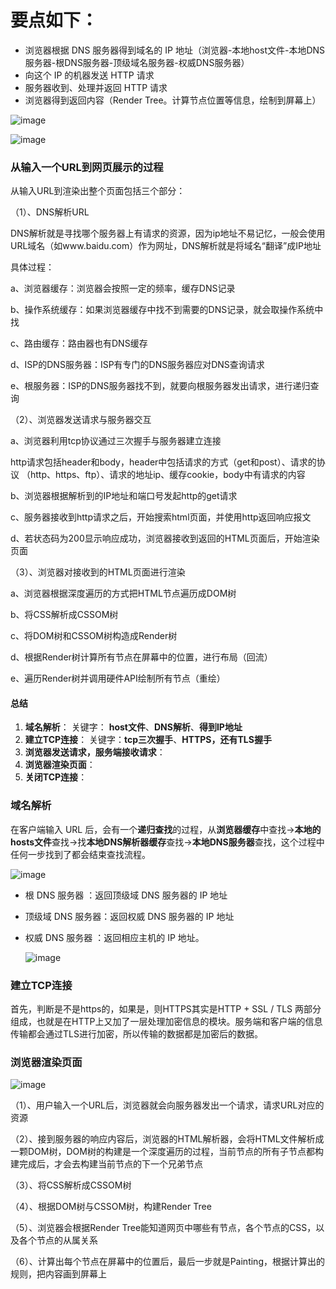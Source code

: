 # 要点如下：

- 浏览器根据 DNS 服务器得到域名的 IP 地址（浏览器-本地host文件-本地DNS服务器-根DNS服务器-顶级域名服务器-权威DNS服务器）
- 向这个 IP 的机器发送 HTTP 请求
- 服务器收到、处理并返回 HTTP 请求
- 浏览器得到返回内容（Render Tree。计算节点位置等信息，绘制到屏幕上）

![image](https://github.com/yihan12/Blog/assets/44987698/d8237b82-84fb-4fd1-a1a7-10aba53d29f3)


![image](https://github.com/yihan12/Blog/assets/44987698/ba27247a-0d96-4bee-a200-c8ff09f0ed8b)


### 从输入一个URL到网页展示的过程

从输入URL到渲染出整个页面包括三个部分：

（1）、DNS解析URL

DNS解析就是寻找哪个服务器上有请求的资源，因为ip地址不易记忆，一般会使用URL域名（如www.baidu.com）作为网址，DNS解析就是将域名“翻译”成IP地址

具体过程：

a、浏览器缓存：浏览器会按照一定的频率，缓存DNS记录

b、操作系统缓存：如果浏览器缓存中找不到需要的DNS记录，就会取操作系统中找

c、路由缓存：路由器也有DNS缓存

d、ISP的DNS服务器：ISP有专门的DNS服务器应对DNS查询请求

e、根服务器：ISP的DNS服务器找不到，就要向根服务器发出请求，进行递归查询

（2）、浏览器发送请求与服务器交互

a、浏览器利用tcp协议通过三次握手与服务器建立连接

http请求包括header和body，header中包括请求的方式（get和post）、请求的协议 （http、https、ftp）、请求的地址ip、缓存cookie，body中有请求的内容

b、浏览器根据解析到的IP地址和端口号发起http的get请求

c、服务器接收到http请求之后，开始搜索html页面，并使用http返回响应报文

d、若状态码为200显示响应成功，浏览器接收到返回的HTML页面后，开始渲染页面

（3）、浏览器对接收到的HTML页面进行渲染

a、浏览器根据深度遍历的方式把HTML节点遍历成DOM树

b、将CSS解析成CSSOM树

c、将DOM树和CSSOM树构造成Render树

d、根据Render树计算所有节点在屏幕中的位置，进行布局（回流）

e、遍历Render树并调用硬件API绘制所有节点（重绘）

#### 总结

1. **域名解析**： 关键字： **host文件**、**DNS解析**、**得到IP地址**
2. **建立TCP连接**：  关键字：**tcp三次握手**、**HTTPS，还有TLS握手**
3. **浏览器发送请求，服务端接收请求**：
4. **浏览器渲染页面**：
5. **关闭TCP连接**：



### 域名解析

在客户端输入 URL 后，会有一个**递归查找**的过程，从**浏览器缓存**中查找->**本地的hosts文件**查找->找**本地DNS解析器缓存**查找->**本地DNS服务器**查找，这个过程中任何一步找到了都会结束查找流程。

![image](https://github.com/yihan12/Blog/assets/44987698/5a33805d-0800-43c6-84c2-824529549924)


* 根 DNS 服务器 ：返回顶级域 DNS 服务器的 IP 地址
* 顶级域 DNS 服务器：返回权威 DNS 服务器的 IP 地址
* 权威 DNS 服务器 ：返回相应主机的 IP 地址。

  ![image](https://github.com/yihan12/Blog/assets/44987698/274c6b8b-7041-4629-88c5-63012a9197e1)


### 建立TCP连接
首先，判断是不是https的，如果是，则HTTPS其实是HTTP + SSL / TLS 两部分组成，也就是在HTTP上又加了一层处理加密信息的模块。服务端和客户端的信息传输都会通过TLS进行加密，所以传输的数据都是加密后的数据。


### 浏览器渲染页面

![image](https://github.com/yihan12/Blog/assets/44987698/7ae65fce-357e-4e60-ba2d-ffb03c1f0616)


（1）、用户输入一个URL后，浏览器就会向服务器发出一个请求，请求URL对应的资源

（2）、接到服务器的响应内容后，浏览器的HTML解析器，会将HTML文件解析成一颗DOM树，DOM树的构建是一个深度遍历的过程，当前节点的所有子节点都构建完成后，才会去构建当前节点的下一个兄弟节点

（3）、将CSS解析成CSSOM树

（4）、根据DOM树与CSSOM树，构建Render Tree

（5）、浏览器会根据Render Tree能知道网页中哪些有节点，各个节点的CSS，以及各个节点的从属关系

（6）、计算出每个节点在屏幕中的位置后，最后一步就是Painting，根据计算出的规则，把内容画到屏幕上

